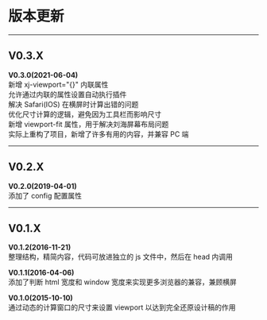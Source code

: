 <!--◇ ----------------------------------------------------------------------------------- ◇-->
# 版本更新



------------------------------------------------------------------------------------------------
## V0.3.X

**V0.3.0(2021-06-04)**  
新增 xj-viewport="{}" 内联属性  
允许通过内联的属性设置自动执行插件  
解决 Safari(IOS) 在横屏时计算出错的问题  
优化尺寸计算的逻辑，避免因为工具栏而影响尺寸  
新增 viewport-fit 属性，用于解决刘海屏幕布局问题  
实际上重构了项目，新增了许多有用的内容，并兼容 PC 端  



------------------------------------------------------------------------------------------------
## V0.2.X

**V0.2.0(2019-04-01)**  
添加了 config 配置属性  



------------------------------------------------------------------------------------------------
## V0.1.X

**V0.1.2(2016-11-21)**  
整理结构，精简内容，代码可放进独立的 js 文件中，然后在 head 内调用  

**V0.1.1(2016-04-06)**  
添加了判断 html 宽度和 window 宽度来实现更多浏览器的兼容，兼顾横屏  

**V0.1.0(2015-10-10)**  
通过动态的计算窗口的尺寸来设置 viewport 以达到完全还原设计稿的作用  


